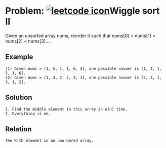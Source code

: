 Problem: [![leetcode icon]][wiggle sort II]Wiggle sort II
=
Given an unsorted array nums, reorder it such that nums[0] < nums[1] > nums[2] < nums[3]....

## Example
```
(1) Given nums = [1, 5, 1, 1, 6, 4], one possible answer is [1, 4, 1, 5, 1, 6]. 
(2) Given nums = [1, 3, 2, 2, 3, 1], one possible answer is [2, 3, 1, 3, 1, 2].
```

## Solution
```
1. Find the middle element in this array in o(n) time.
2. Everything is ok.
```

## Relation
```
The K-th element in an unordered array.
```
[leetcode icon]:https://leetcode.com/favicon.ico
[wiggle sort II]:https://leetcode.com/problems/wiggle-sort-ii/